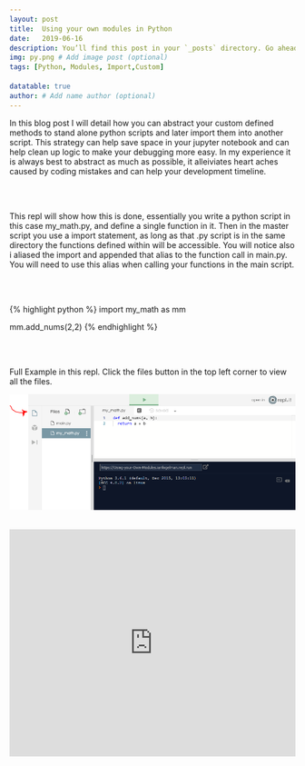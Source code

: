 ```yaml
---
layout: post
title:  Using your own modules in Python
date:   2019-06-16
description: You’ll find this post in your `_posts` directory. Go ahead and edit it and re-build the site to see your changes. # Add post description (optional)
img: py.png # Add image post (optional)
tags: [Python, Modules, Import,Custom]

datatable: true
author: # Add name author (optional)
---
```


In this blog post I will detail how you can abstract your custom defined methods to stand alone python scripts and later import them into another script.
This strategy can help save space in your jupyter notebook and can help clean up logic to make your debugging more easy.
In my experience it is always best to abstract as much as possible, it alleiviates heart aches caused by coding mistakes and can help your development timeline.


<br>
<br>

This repl will show how this is done, essentially you write a python script in this case my_math.py, and define a single function in it.
Then in the master script you use a import statement, as long as that .py script is in the same directory the functions defined within will be accessible.
You will notice also i aliased the import and appended that alias to the function call in main.py. You will need to use this alias when calling your functions in the main script.



<br>
<br>

{% highlight python %}
import my_math as mm

mm.add_nums(2,2)
{% endhighlight %}  

<br>
<br>

Full Example in this repl.
Click the files button in the top left corner to view all the files.

![Repl Explanation](/assets/img/repl1.PNG)
<br>
<br>


<iframe height="400px" width="100%" src="https://repl.it/@IanFogelman/FrillyWellwornDownload?lite=true" scrolling="no" frameborder="no" allowtransparency="true" allowfullscreen="true" sandbox="allow-forms allow-pointer-lock allow-popups allow-same-origin allow-scripts allow-modals"></iframe>
